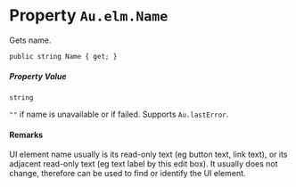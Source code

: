 # Property `Au.elm.Name`

Gets name.

```
public string Name { get; }
```

##### Property Value

`string`

`""` if name is unavailable or if failed. Supports `Au.lastError`.

#### Remarks

UI element name usually is its read-only text (eg button text, link text), or its adjacent read-only text (eg text label by this edit box). It usually does not change, therefore can be used to find or identify the UI element.